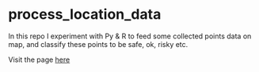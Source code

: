 # process_location_data
In this repo I experiment with Py &amp; R to feed some collected points data on map, and classify these points to be safe, ok, risky etc.

Visit the page [here](https://prasadadhav.github.io/process_location_data/)